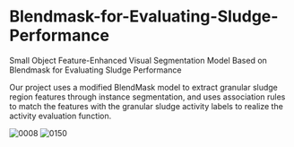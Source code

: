 # Blendmask-for-Evaluating-Sludge-Performance
Small Object Feature-Enhanced Visual Segmentation Model Based on Blendmask for Evaluating Sludge Performance

Our project uses a modified BlendMask model to extract granular sludge region features through instance segmentation, and uses association rules to match the features with the granular sludge activity labels to realize the activity evaluation function.


![0008](https://github.com/user-attachments/assets/ff9122c0-b7ae-4a4e-ba2e-2a906a36fde7)
![0150](https://github.com/user-attachments/assets/30179063-c423-4533-841f-39b886b4867c)
